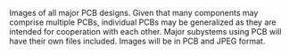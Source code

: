 Images of all major PCB designs.   Given that many components may comprise multiple PCBs, individual PCBs may be generalized as they are intended for cooperation with each other.  Major subystems using PCB will have their own files included.  Images will be in PCB and JPEG format.
